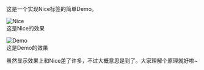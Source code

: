 这是一个实现Nice标签的简单Demo。

![Nice](http://photo-of-codingtime.qiniudn.com/IMG_2187.PNG?imageView2/0/h/320)  
这是Nice的效果

![Demo](http://photo-of-codingtime.qiniudn.com/img_1211.png?imageView2/0/h/320)  
这是Demo的效果

虽然显示效果上和Nice差了许多，不过大概意思是到了。大家理解个原理就好啦~ 
